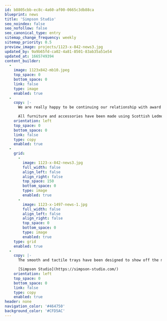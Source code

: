 ```yaml
---
id: b8805cbb-ec8c-4a60-af00-0665c3db88ca
blueprint: news
title: 'Simpson Studio'
seo_noindex: false
seo_nofollow: false
seo_canonical_type: entry
sitemap_change_frequency: weekly
sitemap_priority: 0.5
preview_image: projects/1123-x-842-news3.jpg
updated_by: 9a9b65fd-ca02-4a81-8501-83ab35a51e54
updated_at: 1665749394
content_builder:
  -
    image: 1123x842-mb10.jpeg
    top_space: 0
    bottom_space: 0
    link: false
    type: image
    enabled: true
  -
    copy: |-
      We are really happy to be continuing our relationship with award winning design house Simpson Studio. Their ethos of celebrating traditional techniques and crafts, along with a love for British stone is something to celebrate.

      All furniture and accessories have been made using Scottish Ledmore and Devonian Ashburton marbles.
    orientation: left
    top_space: 0
    bottom_space: 0
    link: false
    type: copy
    enabled: true
  -
    grid:
      -
        image: 1123-x-842-news3.jpg
        full_width: false
        align_left: false
        align_right: false
        top_space: 150
        bottom_space: 0
        type: image
        enabled: true
      -
        image: 1123-x-1497-news-1.jpg
        full_width: false
        align_left: false
        align_right: false
        top_space: 0
        bottom_space: 0
        type: image
        enabled: true
    type: grid
    enabled: true
  -
    copy: |-
      The smooth and tactile trays have been designed to show off the marble in its purest form. These elegant trays are perfect for storing trinkets or can be used as serving boards.

      [Simpson Studio](https://simpson-studio.com/)
    orientation: left
    top_space: 0
    bottom_space: 0
    link: false
    type: copy
    enabled: true
header: none
navigation_color: '#464750'
background_color: '#CFD5AC'
---
```


